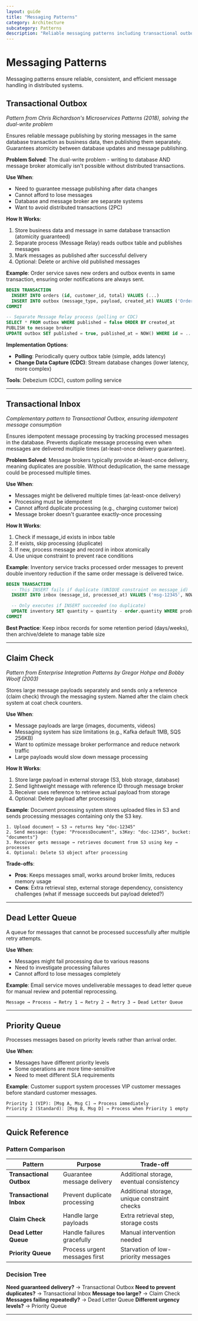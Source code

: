 ```yaml
---
layout: guide
title: "Messaging Patterns"
category: Architecture
subcategory: Patterns
description: "Reliable messaging patterns including transactional outbox/inbox, saga pattern, event sourcing, and message versioning for distributed systems."
---
```


# Messaging Patterns

Messaging patterns ensure reliable, consistent, and efficient message handling in distributed systems.

## Transactional Outbox

*Pattern from Chris Richardson's Microservices Patterns (2018), solving the dual-write problem*

Ensures reliable message publishing by storing messages in the same database transaction as business data, then publishing them separately. Guarantees atomicity between database updates and message publishing.

**Problem Solved**: The dual-write problem - writing to database AND message broker atomically isn't possible without distributed transactions.

**Use When**:
- Need to guarantee message publishing after data changes
- Cannot afford to lose messages
- Database and message broker are separate systems
- Want to avoid distributed transactions (2PC)

**How It Works**:

1. Store business data and message in same database transaction (atomicity guaranteed)
2. Separate process (Message Relay) reads outbox table and publishes messages
3. Mark messages as published after successful delivery
4. Optional: Delete or archive old published messages

**Example**: Order service saves new orders and outbox events in same transaction, ensuring order notifications are always sent.

```sql
BEGIN TRANSACTION
  INSERT INTO orders (id, customer_id, total) VALUES (...)
  INSERT INTO outbox (message_type, payload, created_at) VALUES ('OrderCreated', {...}, NOW())
COMMIT

-- Separate Message Relay process (polling or CDC)
SELECT * FROM outbox WHERE published = false ORDER BY created_at
PUBLISH to message broker
UPDATE outbox SET published = true, published_at = NOW() WHERE id = ...
```

**Implementation Options**:
- **Polling**: Periodically query outbox table (simple, adds latency)
- **Change Data Capture (CDC)**: Stream database changes (lower latency, more complex)

**Tools**: Debezium (CDC), custom polling service

---

## Transactional Inbox

*Complementary pattern to Transactional Outbox, ensuring idempotent message consumption*

Ensures idempotent message processing by tracking processed messages in the database. Prevents duplicate message processing even when messages are delivered multiple times (at-least-once delivery guarantee).

**Problem Solved**: Message brokers typically provide at-least-once delivery, meaning duplicates are possible. Without deduplication, the same message could be processed multiple times.

**Use When**:
- Messages might be delivered multiple times (at-least-once delivery)
- Processing must be idempotent
- Cannot afford duplicate processing (e.g., charging customer twice)
- Message broker doesn't guarantee exactly-once processing

**How It Works**:

1. Check if message_id exists in inbox table
2. If exists, skip processing (duplicate)
3. If new, process message and record in inbox atomically
4. Use unique constraint to prevent race conditions

**Example**: Inventory service tracks processed order messages to prevent double inventory reduction if the same order message is delivered twice.

```sql
BEGIN TRANSACTION
  -- This INSERT fails if duplicate (UNIQUE constraint on message_id)
  INSERT INTO inbox (message_id, processed_at) VALUES ('msg-12345', NOW())

  -- Only executes if INSERT succeeded (no duplicate)
  UPDATE inventory SET quantity = quantity - order.quantity WHERE product_id = ...
COMMIT
```

**Best Practice**: Keep inbox records for some retention period (days/weeks), then archive/delete to manage table size

---

## Claim Check

*Pattern from Enterprise Integration Patterns by Gregor Hohpe and Bobby Woolf (2003)*

Stores large message payloads separately and sends only a reference (claim check) through the messaging system. Named after the claim check system at coat check counters.

**Use When**:
- Message payloads are large (images, documents, videos)
- Messaging system has size limitations (e.g., Kafka default 1MB, SQS 256KB)
- Want to optimize message broker performance and reduce network traffic
- Large payloads would slow down message processing

**How It Works**:

1. Store large payload in external storage (S3, blob storage, database)
2. Send lightweight message with reference ID through message broker
3. Receiver uses reference to retrieve actual payload from storage
4. Optional: Delete payload after processing

**Example**: Document processing system stores uploaded files in S3 and sends processing messages containing only the S3 key.

```
1. Upload document → S3 → returns key "doc-12345"
2. Send message: {type: "ProcessDocument", s3Key: "doc-12345", bucket: "documents"}
3. Receiver gets message → retrieves document from S3 using key → processes
4. Optional: Delete S3 object after processing
```

**Trade-offs**:
- **Pros**: Keeps messages small, works around broker limits, reduces memory usage
- **Cons**: Extra retrieval step, external storage dependency, consistency challenges (what if message succeeds but payload deleted?)

---

## Dead Letter Queue

A queue for messages that cannot be processed successfully after multiple retry attempts.

**Use When**:
- Messages might fail processing due to various reasons
- Need to investigate processing failures
- Cannot afford to lose messages completely

**Example**: Email service moves undeliverable messages to dead letter queue for manual review and potential reprocessing.

```
Message → Process → Retry 1 → Retry 2 → Retry 3 → Dead Letter Queue
```

---

## Priority Queue

Processes messages based on priority levels rather than arrival order.

**Use When**:
- Messages have different priority levels
- Some operations are more time-sensitive
- Need to meet different SLA requirements

**Example**: Customer support system processes VIP customer messages before standard customer messages.

```
Priority 1 (VIP): [Msg A, Msg C] → Process immediately
Priority 2 (Standard): [Msg B, Msg D] → Process when Priority 1 empty
```

---

## Quick Reference

### Pattern Comparison

| Pattern | Purpose | Trade-off |
|---------|---------|-----------|
| **Transactional Outbox** | Guarantee message delivery | Additional storage, eventual consistency |
| **Transactional Inbox** | Prevent duplicate processing | Additional storage, unique constraint checks |
| **Claim Check** | Handle large payloads | Extra retrieval step, storage costs |
| **Dead Letter Queue** | Handle failures gracefully | Manual intervention needed |
| **Priority Queue** | Process urgent messages first | Starvation of low-priority messages |

### Decision Tree

**Need guaranteed delivery?** → Transactional Outbox
**Need to prevent duplicates?** → Transactional Inbox
**Message too large?** → Claim Check
**Messages failing repeatedly?** → Dead Letter Queue
**Different urgency levels?** → Priority Queue

---

